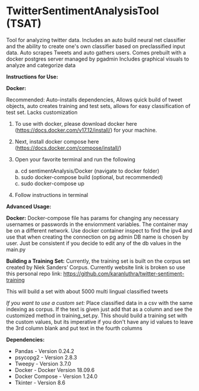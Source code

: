 # TwitterSentimentAnalysisTool (TSAT)
 Tool for analyzing twitter data. Includes an auto build neural net classifier and the 
 ability to create one's own classifier based on preclassified input data.
 Auto scrapes Tweets and auto gathers users. Comes prebuilt with a docker postgres server managed by pgadmin
 Includes graphical visuals to analyze and categorize data
 
 **Instructions for Use:** 
 
**Docker:**

Recommended: Auto-installs dependencies, Allows quick build of tweet objects, auto creates training 
and test sets, allows for easy classification of test set. Lacks customization
1. To use with docker, please download docker here (https://docs.docker.com/v17.12/install/) for your machine.
2. Next, install docker compose here (https://docs.docker.com/compose/install/)
3. Open your favorite terminal and run the following 
    
    a. cd sentimentAnalysis/Docker (navigate to docker folder) <br />
    b. sudo docker-compose build (optional, but recommended) <br />
    c. sudo docker-compose up
4. Follow instructions in terminal 
    
**Advanced Usage:**

**Docker:**
Docker-compose file has params for changing any necessary usernames or passwords in the enviornment variables.
The container may be on a different network. Use docker container inspect to find the ipv4 and use that
when creating the connection on pg admin
DB name is chosen by user. Just be consistent if you decide to edit any of the db values in the main.py

**Building a Training Set:**
Currently, the training set is built on the corpus set created by Niek Sanders’ Corpus. Currently website link is broken 
so use this personal repo link:
https://github.com/karanluthra/twitter-sentiment-training

This will build a set with about 5000 multi lingual classified tweets

*If you want to use a custom set:*
Place classified data in a csv with the same indexing as corpus. If the text is given just add that as a column 
and see the customized method in training_set.py. This should build a training set with 
the custom values, but its imperative if you don't have any id values to leave the 3rd column blank and put 
text in the fourth columns

**Dependencies:**
* Pandas - Version 0.24.2
* psycopg2 - Version 2.8.3
* Tweepy - Version 3.7.0
* Docker - Docker Version 18.09.6
* Docker Compose - Version 1.24.0 
* Tkinter - Version 8.6